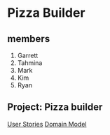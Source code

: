 # Pizza Builder

## members

1. Garrett
1. Tahmina
1. Mark
1. Kim
1. Ryan

## Project: Pizza builder

[User Stories](https://trello.com/b/0MepxEMt/pizza)
[Domain Model](domain_model.png)
